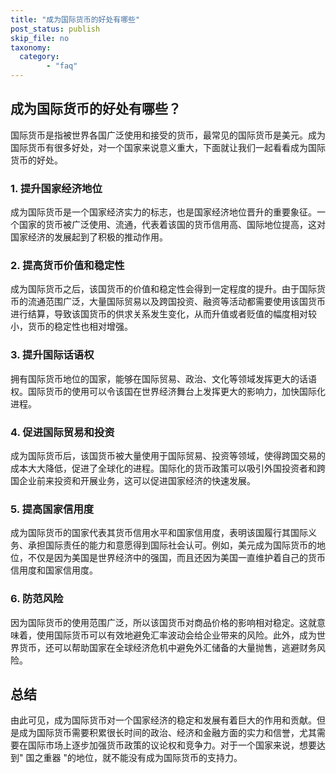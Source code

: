 ```yaml
---
title: "成为国际货币的好处有哪些"
post_status: publish
skip_file: no
taxonomy:
  category:
        - "faq"
---
```


## 成为国际货币的好处有哪些？

国际货币是指被世界各国广泛使用和接受的货币，最常见的国际货币是美元。成为国际货币有很多好处，对一个国家来说意义重大，下面就让我们一起看看成为国际货币的好处。

### 1. 提升国家经济地位

成为国际货币是一个国家经济实力的标志，也是国家经济地位晋升的重要象征。一个国家的货币被广泛使用、流通，代表着该国的货币信用高、国际地位提高，这对国家经济的发展起到了积极的推动作用。

### 2. 提高货币价值和稳定性

成为国际货币之后，该国货币的价值和稳定性会得到一定程度的提升。由于国际货币的流通范围广泛，大量国际贸易以及跨国投资、融资等活动都需要使用该国货币进行结算，导致该国货币的供求关系发生变化，从而升值或者贬值的幅度相对较小，货币的稳定性也相对增强。

### 3. 提升国际话语权

拥有国际货币地位的国家，能够在国际贸易、政治、文化等领域发挥更大的话语权。国际货币的使用可以令该国在世界经济舞台上发挥更大的影响力，加快国际化进程。

### 4. 促进国际贸易和投资

成为国际货币后，该国货币被大量使用于国际贸易、投资等领域，使得跨国交易的成本大大降低，促进了全球化的进程。国际化的货币政策可以吸引外国投资者和跨国企业前来投资和开展业务，这可以促进国家经济的快速发展。

### 5. 提高国家信用度

成为国际货币的国家代表其货币信用水平和国家信用度，表明该国履行其国际义务、承担国际责任的能力和意愿得到国际社会认可。例如，美元成为国际货币的地位，不仅是因为美国是世界经济中的强国，而且还因为美国一直维护着自己的货币信用度和国家信用度。

### 6. 防范风险

因为国际货币的使用范围广泛，所以该国货币对商品价格的影响相对稳定。这就意味着，使用国际货币可以有效地避免汇率波动会给企业带来的风险。此外，成为世界货币，还可以帮助国家在全球经济危机中避免外汇储备的大量抛售，逃避财务风险。

## 总结

由此可见，成为国际货币对一个国家经济的稳定和发展有着巨大的作用和贡献。但是成为国际货币需要积累很长时间的政治、经济和金融方面的实力和信誉，尤其需要在国际市场上逐步加强货币政策的议论权和竞争力。对于一个国家来说，想要达到" 国之重器 "的地位，就不能没有成为国际货币的支持力。
